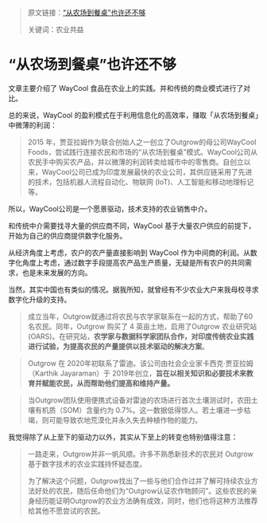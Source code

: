 > 原文链接：[“从农场到餐桌”也许还不够](https://mp.weixin.qq.com/s?__biz=MzU2NTExMjQ4Nw==&mid=2247521162&idx=1&sn=b864c91a36590b49f3e5b3841cbaaeda&chksm=fc426842cb35e15498e32382e8de76b2f8376a6e09694f7a05bde8e63b94aef9a8af3e8fca03&mpshare=1&scene=24&srcid=0405cyeDaUyYnrmN7UAgEigy&sharer_sharetime=1680689389744&sharer_shareid=95ce4e6ef79984d4aa26636e6f6d081c#rd)
>
> 关键词：农业共益

# “从农场到餐桌”也许还不够

文章主要介绍了 WayCool 食品在农业上的实践。并和传统的商业模式进行了对比。

总的来说，WayCool 的盈利模式在于利用信息化的高效率，赚取「从农场到餐桌」中微薄的利润：

> 2015 年，贾亚拉姆作为联合创始人之一创立了Outgrow的母公司WayCool Foods，尝试践行连接农民和市场的“从农场到餐桌”模式。WayCool公司从农民手中购买农产品，并以微薄的利润转卖给城市中的零售商。自创立以来，WayCool公司已成为印度发展最快的农业公司，其供应链采用了先进的技术，包括机器人流程自动化、物联网 (IoT)、人工智能和移动地理标记等。

所以，WayCool公司是一个愿景驱动，技术支持的农业销售中介。

和传统中介需要找寻大量的供应商不同，WayCool 基于大量农户供应的前提下，开始为自己的供应商提供数字化服务。

从经济角度上考虑，农户的农产量直接影响到 WayCool 作为中间商的利润。从数字化角度上考虑，通过数字手段提高农产品生产质量，无疑是所有农户的共同需求，也是未来发展的方向。

当然，其实中国也有类似的情况。据我所知，就曾经有不少农业大户来我母校寻求数字化升级的支持。

> 成立当年，Outgrow就通过将农民与农学家联系在一起的方式，帮助了60名农民。同年，Outgrow 购买了 4 英亩土地，启用了Outgrow 农业研究站 (OARS)。在研究站，**农学家与数据科学家团队合作，对印度传统农业实践进行试验，为提高农民的产量提供以技术驱动的解决方案**。

> Outgrow 在 2020年初联系了雷迪。该公司由社会企业家卡西克·贾亚拉姆（Karthik Jayaraman）于 2019年创立，**旨在以相关知识和必要技术来教育并赋能农民，从而帮助他们提高和维持产量。**

> 当Outgrow团队使用便携式设备对雷迪的农场进行首次土壤测试时，农田土壤有机质（SOM）含量约为 0.7%。这一数据低得惊人。若土壤进一步枯竭，则可能导致农地荒漠化并永久失去种植作物的能力。



我觉得除了从上至下的驱动力以外，其实从下至上的转变也特别值得注意：

> 一路走来，Outgrow并非一帆风顺。许多不熟悉新技术的农民对 Outgrow 基于数字技术的农业实践持怀疑态度。
>
> 为了解决这个问题，Outgrow找出了一些与他们合作过并了解可持续农业方法好处的农民，随后任命他们为“Outgrow认证农作物顾问”。这些农民的亲身经历能证明Outgrow的农业方法确有成效，同时，他们也将这种方法推荐给其他不愿尝试的农民。

